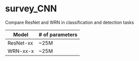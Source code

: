 # survey_CNN
Compare ResNet and WRN in classification and detection tasks

| Model | # of parameters |
| --- | --- |
| ResNet-xx | ~25M |
| WRN-xx-x | ~25M |
